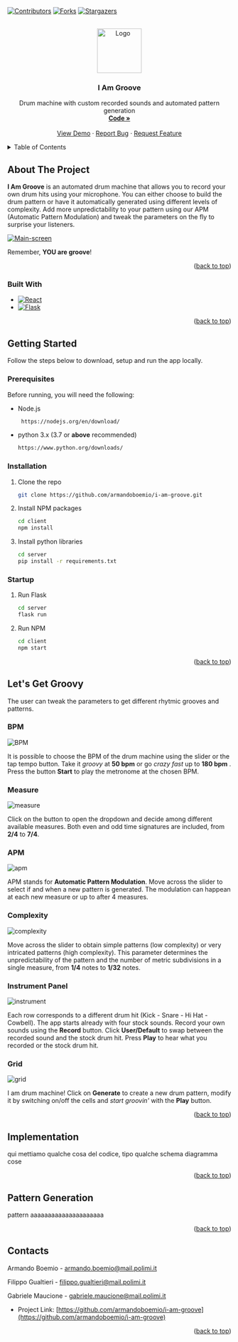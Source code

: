 
<a name="readme-top"></a>

[![Contributors][contributors-shield]][contributors-url]
[![Forks][forks-shield]][forks-url]
[![Stargazers][stars-shield]][stars-url]



<!-- PROJECT LOGO -->
<br />
<div align="center">
  <a href="https://github.com/armandoboemio/i-am-groove">
    <img src="images/dancing_baby_groot.gif" alt="Logo" width="100" height="100">
  </a>

<h3 align="center">I Am Groove</h3>

  <p align="center">
    Drum machine with custom recorded sounds and automated pattern generation    <br />
    <a href="https://github.com/armandoboemio/i-am-groove"><strong> Code »</strong></a>
    <br />
    <br />
    <a href="https://github.com/armandoboemio/i-am-groove">View Demo</a>
    ·
    <a href="https://github.com/armandoboemio/i-am-groove/issues">Report Bug</a>
    ·
    <a href="https://github.com/armandoboemio/i-am-groove/issues">Request Feature</a>
  </p>
</div>



<!-- TABLE OF CONTENTS -->
<details>
  <summary>Table of Contents</summary>
  <ol>
    <li>
      <a href="#about-the-project">About The Project</a>
      <ul>
        <li><a href="#built-with">Built With</a></li>
      </ul>
    </li>
    <li>
      <a href="#getting-started">Getting Started</a>
      <ul>
        <li><a href="#prerequisites">Prerequisites</a></li>
        <li><a href="#installation">Installation</a></li>
        <li><a href="#startup">Startup</a></li>
      </ul>
    </li>
    <li><a href="#lets-get-groovy">Let's Get Groovy</a></li>
    <ul>
        <li><a href="#bpm">BPM</a></li>
        <li><a href="#measure">Measure</a></li>
        <li><a href="#apm">APM</a></li>
        <li><a href="#complexity">Complexity</a></li>
        <li><a href="#instrument-panel">Instrument Panel</a></li>
        <li><a href="#grid">Grid</a></li>        
      </ul>
    <li><a href="#implementation">Implementation</a></li>
    <li><a href="#pattern-generation">Pattern Generation</a></li>
    <li><a href="#contacts">Contacts</a></li>
  </ol>
</details>



<!-- ABOUT THE PROJECT -->
## About The Project



**I Am Groove** is an automated drum machine that allows you to record your own drum hits using your microphone. You can either choose to build the drum pattern or have it automatically generated using different levels of complexity. Add more unpredictability to your pattern using our APM (Automatic Pattern Modulation) and tweak the parameters on the fly to surprise your listeners. 

[![Main-screen]](https://github.com/ArmandoBoemio/I-am-Groove)

Remember, **YOU are groove**! 

<p align="right">(<a href="#readme-top">back to top</a>)</p>



### Built With

* [![React][React.js]][React-url]
* [![Flask][Flask.com]][Flask-url]

<p align="right">(<a href="#readme-top">back to top</a>)</p>



<!-- GETTING STARTED -->
## Getting Started

Follow the steps below to download, setup and run the app locally.

### Prerequisites

Before running, you will need the following:
* Node.js
  ```sh
   https://nodejs.org/en/download/
  ```

* python 3.x (3.7 or **above** recommended)
    ```sh
    https://www.python.org/downloads/
    ```

### Installation

1. Clone the repo
   ```sh
   git clone https://github.com/armandoboemio/i-am-groove.git
   ```
3. Install NPM packages
   ```sh
   cd client
   npm install
   ```
4. Install python libraries
   ```sh
   cd server
   pip install -r requirements.txt
   ```

### Startup

1. Run Flask
   ```sh
   cd server
   flask run
   ```
2. Run NPM
   ```sh
   cd client
   npm start
   ```

<p align="right">(<a href="#readme-top">back to top</a>)</p>



<!-- USAGE EXAMPLES -->
## Let's Get Groovy

The user can tweak the parameters to get different rhytmic grooves and patterns.

### BPM

<img src="images/bpm.png" alt="BPM">

It is possible to choose the BPM of the drum machine using the slider or the tap tempo button. Take it _groovy_ at **50 bpm** or go _crazy fast_ up to **180 bpm** . Press the button **Start** to play the metronome at the chosen BPM.


### Measure

<img src="images/measure.png" alt="measure">

Click on the button to open the dropdown and decide among different available measures. Both even and odd time signatures are included, from **2/4** to **7/4**.


### APM

<img src="images/apm.png" alt="apm">

APM stands for **Automatic Pattern Modulation**. Move across the slider to select if and when a new pattern is generated. The modulation can happean at each new measure or up to after 4 measures.


### Complexity

<img src="images/complexity.png" alt="complexity">

Move across the slider to obtain simple patterns (low complexity) or very intricated patterns (high complexity). This parameter determines the unpredictability of the pattern and the number of metric subdivisions in a single measure, from **1/4** notes to **1/32** notes.


### Instrument Panel

<img src="images/instrument.png" alt="instrument">

Each row corresponds to a different drum hit (Kick - Snare - Hi Hat - Cowbell). The app starts already with four stock sounds. Record your own sounds using the **Record** button. Click **User/Default** to swap between the recorded sound and the stock drum hit. Press **Play** to hear what you recorded or the stock drum hit. 

### Grid

<img src="images/grid.png" alt="grid">

I am drum machine! Click on **Generate** to create a new drum pattern, modify it by switching on/off the cells and _start groovin'_ with the **Play** button.


<p align="right">(<a href="#readme-top">back to top</a>)</p>


<!-- IMPLEMENTATION -->
## Implementation

qui mettiamo qualche cosa del codice, tipo qualche schema diagramma cose
<p align="right">(<a href="#readme-top">back to top</a>)</p>

<!-- PATTERN GENERATION -->
## Pattern Generation

pattern aaaaaaaaaaaaaaaaaaaaa
<p align="right">(<a href="#readme-top">back to top</a>)</p>



<!-- CONTACTS -->
## Contacts

Armando Boemio - armando.boemio@mail.polimi.it

Filippo Gualtieri - filippo.gualtieri@mail.polimi.it

Gabriele Maucione - gabriele.maucione@mail.polimi.it


* Project Link: [https://github.com/armandoboemio/i-am-groove](https://github.com/armandoboemio/i-am-groove)

<p align="right">(<a href="#readme-top">back to top</a>)</p>





<!-- MARKDOWN LINKS & IMAGES -->
<!-- https://www.markdownguide.org/basic-syntax/#reference-style-links -->
[contributors-shield]: https://img.shields.io/github/contributors/othneildrew/Best-README-Template.svg?style=for-the-badge
[contributors-url]: https://github.com/othneildrew/Best-README-Template/graphs/contributors
[forks-shield]: https://img.shields.io/github/forks/othneildrew/Best-README-Template.svg?style=for-the-badge
[forks-url]: https://github.com/othneildrew/Best-README-Template/network/members
[stars-shield]: https://img.shields.io/github/stars/othneildrew/Best-README-Template.svg?style=for-the-badge
[stars-url]: https://github.com/othneildrew/Best-README-Template/stargazers

[React.js]: https://img.shields.io/badge/React-20232A?style=for-the-badge&logo=react&logoColor=61DAFB
[React-url]: https://reactjs.org/
[Flask.com]: https://img.shields.io/badge/Flask-grey?style=for-the-badge&logo=flask&logoColor=white
[Flask-url]: https://flask.palletsprojects.com/en/2.2.x/
[Main-screen]: images/mainscreen.png
